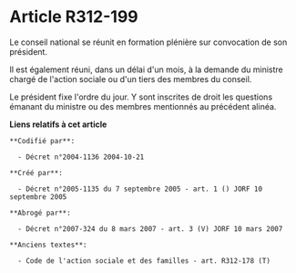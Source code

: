 # Article R312-199

Le conseil national se réunit en formation plénière sur convocation de son président.

Il est également réuni, dans un délai d'un mois, à la demande du ministre chargé de l'action sociale ou d'un tiers des
membres du conseil.

Le président fixe l'ordre du jour. Y sont inscrites de droit les questions émanant du ministre ou des membres mentionnés au
précédent alinéa.

**Liens relatifs à cet article**

	**Codifié par**:

	  - Décret n°2004-1136 2004-10-21

	**Créé par**:

	  - Décret n°2005-1135 du 7 septembre 2005 - art. 1 () JORF 10 septembre 2005

	**Abrogé par**:

	  - Décret n°2007-324 du 8 mars 2007 - art. 3 (V) JORF 10 mars 2007

	**Anciens textes**:

	  - Code de l'action sociale et des familles - art. R312-178 (T)
